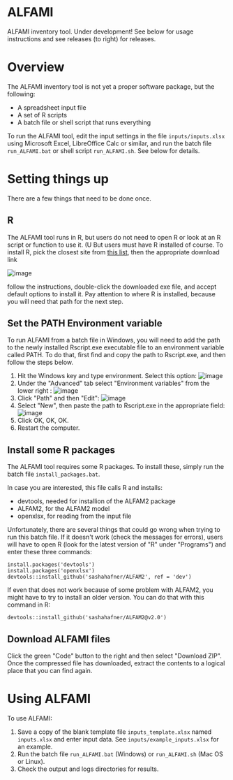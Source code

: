 # ALFAMI
ALFAMI inventory tool.
Under development!
See below for usage instructions and see releases (to right) for releases.

# Overview
The ALFAMI inventory tool is not yet a proper software package, but the following:

* A spreadsheet input file
* A set of R scripts
* A batch file or shell script that runs everything

To run the ALFAMI tool, edit the input settings in the file `inputs/inputs.xlsx` using Microsoft Excel, LibreOffice Calc or similar, and run the batch file `run_ALFAMI.bat` or shell script `run_ALFAMI.sh`.
See below for details.

# Setting things up
There are a few things that need to be done once.

## R
The ALFAMI tool runs in R, but users do not need to open R or look at an R script or function to use it.
(U
But users must have R installed of course.
To install R, pick the closest site from [this list](https://cran.r-project.org/mirrors.html), then the appropriate download link 

![image](https://github.com/sashahafner/ALFAMI/assets/35272876/1362e398-cb82-400a-83cd-7c54c4068633)

follow the instructions, double-click the downloaded exe file, and accept default options to install it.
Pay attention to where R is installed, because you will need that path for the next step.

## Set the PATH Environment variable
To run ALFAMI from a batch file in Windows, you will need to add the path to the newly installed Rscript.exe executable file to an environment variable called PATH.
To do that, first find and copy the path to Rscript.exe, and then follow the steps below.

1. Hit the Windows key and type environment. Select this option:
![image](https://github.com/sashahafner/ALFAMI/assets/35272876/684cbc8e-e437-48ff-bd78-a1ac941667d1)
3. Under the "Advanced" tab select "Environment variables" from the lower right  :
![image](https://github.com/sashahafner/ALFAMI/assets/35272876/9a29aba1-c083-4ba8-9ffe-baa17b794d54)
4. Click "Path" and then "Edit":
![image](https://github.com/sashahafner/ALFAMI/assets/35272876/592219fc-aa4b-4958-b2fc-c8032f6bd31b)
5. Select "New", then paste the path to Rscript.exe in the appropriate field:
![image](https://github.com/sashahafner/ALFAMI/assets/35272876/6bbbba7b-11eb-437f-adf1-f47a26febfac)
6. Click OK, OK, OK.
7. Restart the computer.

## Install some R packages
The ALFAMI tool requires some R packages.
To install these, simply run the batch file `install_packages.bat`.

In case you are interested, this file calls R and installs:

* devtools, needed for installion of the ALFAM2 package
* ALFAM2, for the ALFAM2 model
* openxlsx, for reading from the input file

Unfortunately, there are several things that could go wrong when trying to run this batch file.
If it doesn't work (check the messages for errors), users will have to open R (look for the latest version of "R" under "Programs") and enter these three commands:

```
install.packages('devtools')
install.packages('openxlsx')
devtools::install_github('sashahafner/ALFAM2', ref = 'dev')
```

If even that does not work because of some problem with ALFAM2, you might have to try to install an older version. 
You can do that with this command in R:

```
devtools::install_github('sashahafner/ALFAM2@v2.0')
```

## Download ALFAMI files

Click the green "Code" button to the right and then select "Download ZIP".
Once the compressed file has downloaded, extract the contents to a logical place that you can find again.

# Using ALFAMI
To use ALFAMI:

1. Save a copy of the blank template file `inputs_template.xlsx` named `inputs.xlsx` and enter input data. See `inputs/example_inputs.xlsx` for an example.
2. Run the batch file `run_ALFAMI.bat` (Windows) or `run_ALFAMI.sh` (Mac OS or Linux).
3. Check the output and logs directories for results.




